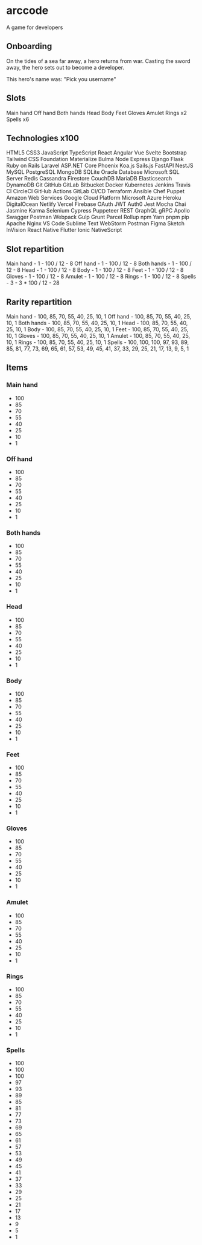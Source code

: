 # arccode

A game for developers

## Onboarding

On the tides of a sea far away, a hero returns from war.
Casting the sword away, the hero sets out to become a developer.

This hero's name was: "Pick you username"

## Slots

Main hand
Off hand
Both hands
Head
Body
Feet
Gloves
Amulet
Rings x2
Spells x6

## Technologies x100

HTML5
CSS3
JavaScript
TypeScript
React
Angular
Vue
Svelte
Bootstrap
Tailwind CSS
Foundation
Materialize
Bulma
Node
Express
Django
Flask
Ruby on Rails
Laravel
ASP.NET Core
Phoenix
Koa.js
Sails.js
FastAPI
NestJS
MySQL
PostgreSQL
MongoDB
SQLite
Oracle Database
Microsoft SQL Server
Redis
Cassandra
Firestore
CouchDB
MariaDB
Elasticsearch
DynamoDB
Git
GitHub
GitLab
Bitbucket
Docker
Kubernetes
Jenkins
Travis CI
CircleCI
GitHub Actions
GitLab CI/CD
Terraform
Ansible
Chef
Puppet
Amazon Web Services
Google Cloud Platform
Microsoft Azure
Heroku
DigitalOcean
Netlify
Vercel
Firebase
OAuth
JWT
Auth0
Jest
Mocha
Chai
Jasmine
Karma
Selenium
Cypress
Puppeteer
REST
GraphQL
gRPC
Apollo
Swagger
Postman
Webpack
Gulp
Grunt
Parcel
Rollup
npm
Yarn
pnpm
pip
Apache
Nginx
VS Code
Sublime Text
WebStorm
Postman
Figma
Sketch
InVision
React Native
Flutter
Ionic
NativeScript

## Slot repartition

Main hand - 1 - 100 / 12 - 8
Off hand - 1 - 100 / 12 - 8
Both hands - 1 - 100 / 12 - 8
Head - 1 - 100 / 12 - 8
Body - 1 - 100 / 12 - 8
Feet - 1 - 100 / 12 - 8
Gloves - 1 - 100 / 12 - 8
Amulet - 1 - 100 / 12 - 8
Rings - 1 - 100 / 12 - 8
Spells - 3 - 3 * 100 / 12 - 28

## Rarity repartition

Main hand - 100, 85, 70, 55, 40, 25, 10, 1
Off hand - 100, 85, 70, 55, 40, 25, 10, 1
Both hands - 100, 85, 70, 55, 40, 25, 10, 1
Head - 100, 85, 70, 55, 40, 25, 10, 1
Body - 100, 85, 70, 55, 40, 25, 10, 1
Feet - 100, 85, 70, 55, 40, 25, 10, 1
Gloves - 100, 85, 70, 55, 40, 25, 10, 1
Amulet - 100, 85, 70, 55, 40, 25, 10, 1
Rings - 100, 85, 70, 55, 40, 25, 10, 1
Spells - 100, 100, 100, 97, 93, 89, 85, 81, 77, 73, 69, 65, 61, 57, 53, 49, 45, 41, 37, 33, 29, 25, 21, 17, 13, 9, 5, 1

## Items

### Main hand
- 100
- 85
- 70
- 55
- 40
- 25
- 10
- 1
### Off hand
- 100
- 85
- 70
- 55
- 40
- 25
- 10
- 1
### Both hands
- 100
- 85
- 70
- 55
- 40
- 25
- 10
- 1
### Head
- 100
- 85
- 70
- 55
- 40
- 25
- 10
- 1
### Body
- 100
- 85
- 70
- 55
- 40
- 25
- 10
- 1
### Feet
- 100
- 85
- 70
- 55
- 40
- 25
- 10
- 1
### Gloves
- 100
- 85
- 70
- 55
- 40
- 25
- 10
- 1
### Amulet
- 100
- 85
- 70
- 55
- 40
- 25
- 10
- 1
### Rings
- 100
- 85
- 70
- 55
- 40
- 25
- 10
- 1
### Spells
- 100
- 100
- 100
- 97
- 93
- 89
- 85
- 81
- 77
- 73
- 69
- 65
- 61
- 57
- 53
- 49
- 45
- 41
- 37
- 33
- 29
- 25
- 21
- 17
- 13
- 9
- 5
- 1
